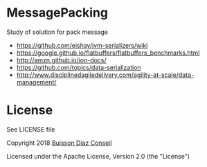 # MessagePacking
Study of solution for pack message

- https://github.com/eishay/jvm-serializers/wiki
- https://google.github.io/flatbuffers/flatbuffers_benchmarks.html
- http://amzn.github.io/ion-docs/
- https://github.com/topics/data-serialization
- http://www.disciplinedagiledelivery.com/agility-at-scale/data-management/


# License
See LICENSE file

Copyright 2018 [Buisson Diaz Conseil](http://www.buissondiaz.com)
 
Licensed under the Apache License, Version 2.0 (the "License")
